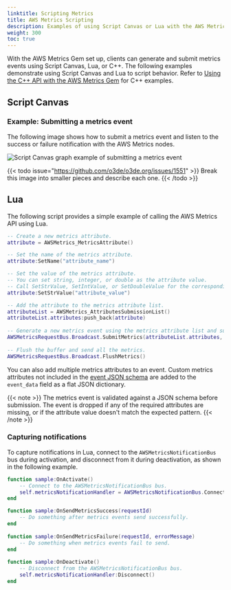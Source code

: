 ```yaml
---
linktitle: Scripting Metrics
title: AWS Metrics Scripting
description: Examples of using Script Canvas or Lua with the AWS Metrics Gem and Open 3D Engine (O3DE) to generate and submit metrics.
weight: 300
toc: true
---
```


With the AWS Metrics Gem set up, clients can generate and submit metrics events using Script Canvas, Lua, or C++. The following examples demonstrate using Script Canvas and Lua to script behavior. Refer to [Using the C++ API with the AWS Metrics Gem](./cpp-api/) for C++ examples.

## Script Canvas

### Example: Submitting a metrics event

The following image shows how to submit a metrics event and listen to the success or failure notification with the AWS Metrics nodes.

![Script Canvas graph example of submitting a metrics event](/images/user-guide/gems/reference/aws/aws-metrics/scripting-submitting-metrics-event.png)

{{< todo issue="https://github.com/o3de/o3de.org/issues/1551" >}}
Break this image into smaller pieces and describe each one.
{{< /todo >}}

## Lua

The following script provides a simple example of calling the AWS Metrics API using Lua.

```lua
-- Create a new metrics attribute.
attribute = AWSMetrics_MetricsAttribute()

-- Set the name of the metrics attribute.
attribute:SetName("attribute_name")

-- Set the value of the metrics attribute.
-- You can set string, integer, or double as the attribute value.
-- Call SetStrValue, SetIntValue, or SetDoubleValue for the corresponding value type.
attribute:SetStrValue("attribute_value")

-- Add the attribute to the metrics attribute list.
attributeList = AWSMetrics_AttributesSubmissionList()
attributeList.attributes:push_back(attribute)
 
-- Generate a new metrics event using the metrics attribute list and submit it.
AWSMetricsRequestBus.Broadcast.SubmitMetrics(attributeList.attributes, "event_source", true)
 
-- Flush the buffer and send all the metrics.
AWSMetricsRequestBus.Broadcast.FlushMetrics()
```

You can also add multiple metrics attributes to an event. Custom metrics attributes not included in the [event JSON schema](./event-schema/) are added to the `event_data` field as a flat JSON dictionary.

{{< note >}}
The metrics event is validated against a JSON schema before submission. The event is dropped if any of the required attributes are missing, or if the attribute value doesn't match the expected pattern.
{{< /note >}}

### Capturing notifications

To capture notifications in Lua, connect to the `AWSMetricsNotificationBus` bus during activation, and disconnect from it during deactivation, as shown in the following example.

```lua
function sample:OnActivate()
    -- Connect to the AWSMetricsNotificationBus bus.
    self.metricsNotificationHandler = AWSMetricsNotificationBus.Connect(self, self.entityId)
end

function sample:OnSendMetricsSuccess(requestId)
    -- Do something after metrics events send successfully.
end
 
function sample:OnSendMetricsFailure(requestId, errorMessage)
    -- Do something when metrics events fail to send.
end
 
function sample:OnDeactivate()
    -- Disconnect from the AWSMetricsNotificationBus bus.
    self.metricsNotificationHandler:Disconnect()
end
```
